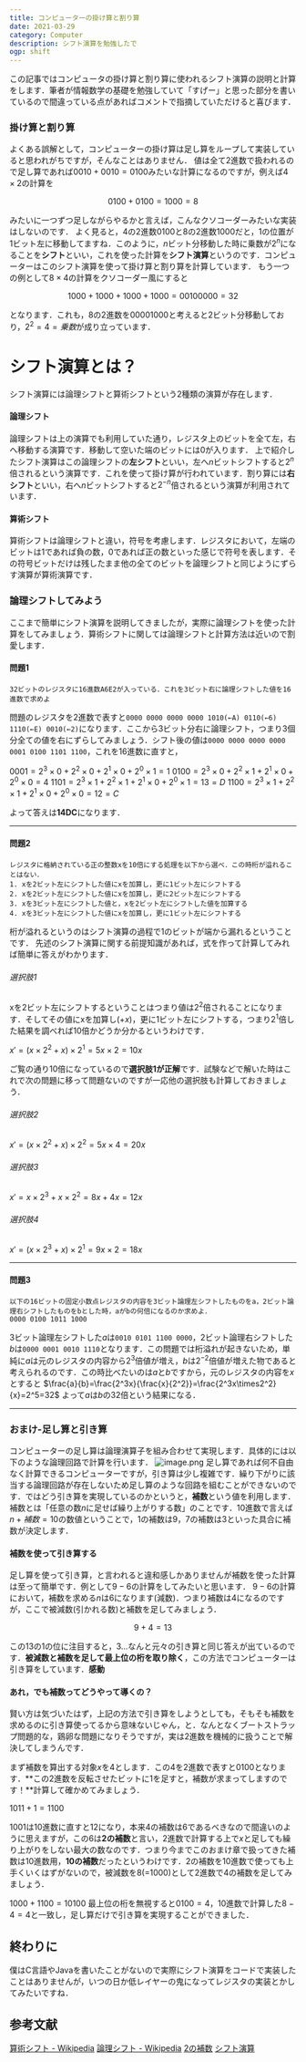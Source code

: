 ```yaml
---
title: コンピューターの掛け算と割り算
date: 2021-03-29
category: Computer
description: シフト演算を勉強したで
ogp: shift
---
```


この記事ではコンピュータの掛け算と割り算に使われるシフト演算の説明と計算をします．筆者が情報数学の基礎を勉強していて「すげー」と思った部分を書いているので間違っている点があればコメントで指摘していただけると喜びます．

### 掛け算と割り算
よくある誤解として，コンピューターの掛け算は足し算をループして実装していると思われがちですが，そんなことはありません．
値は全て2進数で扱われるので足し算であれば$0010+0010=0100$みたいな計算になるのですが，例えば$4\times2$の計算を

```math
0100+0100=1000=8
```
みたいに一つずつ足しながらやるかと言えば，こんなクソコーダーみたいな実装はしないのです．
よく見ると，4の2進数$0100$と8の2進数$1000$だと，1の位置が1ビット左に移動してますね．このように，$n$ビット分移動した時に乗数が$2^n$になることを**シフト**といい，これを使った計算を**シフト演算**というのです．コンピューターはこのシフト演算を使って掛け算と割り算を計算しています．
もう一つの例として$8\times4$の計算をクソコーダー風にすると

```math
1000+1000+1000+1000=00100000=32
```
となります．これも，8の2進数を$00001000$と考えると2ビット分移動しており，$2^2=4=乗数$が成り立っています．

# シフト演算とは？

シフト演算には論理シフトと算術シフトという2種類の演算が存在します．
#### 論理シフト
論理シフトは上の演算でも利用していた通り，レジスタ上のビットを全て左，右へ移動する演算です．移動して空いた端のビットには0が入ります．
上で紹介したシフト演算はこの論理シフトの**左シフト**といい，左へ$n$ビットシフトすると$2^n$倍されるという演算です．これを使って掛け算が行われています．割り算には**右シフト**といい，右へ$n$ビットシフトすると$2^{-n}$倍されるという演算が利用されています．
#### 算術シフト
算術シフトは論理シフトと違い，符号を考慮します．レジスタにおいて，左端のビットは1であれば負の数，0であれば正の数といった感じで符号を表します．その符号ビットだけは残したまま他の全てのビットを論理シフトと同じようにずらす演算が算術演算です．
### 論理シフトしてみよう
ここまで簡単にシフト演算を説明してきましたが，実際に論理シフトを使った計算をしてみましょう．算術シフトに関しては論理シフトと計算方法は近いので割愛します．
#### 問題1

```
32ビットのレジスタに16進数A6E2が入っている．これを3ビット右に論理シフトした値を16進数で求めよ
```
問題のレジスタを2進数で表すと```0000 0000 0000 0000 1010(←A) 0110(←6) 1110(←E) 0010(←2)```になります．ここから3ビット分右に論理シフト，つまり3個分全ての値を右にずらしてみましょう．シフト後の値は```0000 0000 0000 0000 0001 0100 1101 1100```，これを16進数に直すと，


$0001=2^3\times0+2^2\times0+2^1\times0+2^0\times1=1$
$0100=2^3\times0+2^2\times1+2^1\times0+2^0\times0=4$
$1101=2^3\times1+2^2\times1+2^1\times0+2^0\times1=13=D$
$1100=2^3\times1+2^2\times1+2^1\times0+2^0\times0=12=C$

よって答えは**14DC**になります．

---
#### 問題2

```
レジスタに格納されている正の整数xを10倍にする処理を以下から選べ．この時桁が溢れることはない．
1. xを2ビット左にシフトした値にxを加算し，更に1ビット左にシフトする
2. xを2ビット左にシフトした値にxを加算し，更に2ビット左にシフトする
3. xを3ビット左にシフトした値と，xを2ビット左にシフトした値を加算する
4. xを3ビット左にシフトした値にxを加算し，更に1ビット左にシフトする
```
桁が溢れるというのはシフト演算の過程で1のビットが端から漏れるということです．
先述のシフト演算に関する前提知識があれば，式を作って計算してみれば簡単に答えがわかります．

###### 選択肢1
xを2ビット左にシフトするということはつまり値は$2^2$倍されることになります．そしてその値にxを加算し($+x$)，更に1ビット左にシフトする，つまり$2^1$倍した結果を調べれば10倍かどうか分かるというわけです．

$x'=(x\times2^2+x)\times2^1=5x\times2=10x$

ご覧の通り10倍になっているので**選択肢1が正解**です．試験などで解いた時はこれで次の問題に移って問題ないのですが一応他の選択肢も計算しておきましょう．

###### 選択肢2
$x'=(x\times2^2+x)\times2^2=5x\times4=20x$
###### 選択肢3
$x'=x\times2^3+x\times2^2=8x+4x=12x$
###### 選択肢4
$x'=(x\times2^3+x)\times2^1=9x\times2=18x$

---
#### 問題3

```
以下の16ビットの固定小数点レジスタの内容を3ビット論理左シフトしたものをa，2ビット論理右シフトしたものをbとした時，aがbの何倍になるのか求めよ．
0000 0100 1011 1000
```
3ビット論理左シフトした$a$は```0010 0101 1100 0000```，2ビット論理右シフトした$b$は```0000 0001 0010 1110```となります．この問題では桁溢れが起きないため，単純に$a$は元のレジスタの内容から$2^3$倍値が増え，$b$は$2^{-2}$倍値が増えた物であると考えられるのです．この時比べたいのは$a$と$b$ですから，元のレジスタの内容を$x$とすると
$\frac{a}{b}=\frac{2^3x}{\frac{x}{2^2}}=\frac{2^3x\times2^2}{x}=2^5=32$
よって$a$は$b$の32倍という結果になる．

---
### おまけ-足し算と引き算
コンピューターの足し算は論理演算子を組み合わせて実現します．具体的には以下のような論理回路で計算を行います．
![image.png](https://qiita-image-store.s3.ap-northeast-1.amazonaws.com/0/502570/9613bde5-de91-f896-6dd2-d5e745d9af8e.png)
足し算であれば何不自由なく計算できるコンピューターですが，引き算は少し複雑です．繰り下がりに該当する論理回路が存在しないため足し算のような回路を組むことができないのです．ではどう引き算を実現しているのかというと，**補数**という値を利用します．
補数とは「任意の数$n$に足せば繰り上がりする数」のことです．10進数で言えば$n+補数=10$の数値ということで，1の補数は9，7の補数は3といった具合に補数が決定します．
#### 補数を使って引き算する
足し算を使って引き算，と言われると違和感しかありませんが補数を使った計算は至って簡単です．例として$9-6$の計算をしてみたいと思います．
$9-6$の計算において，補数を求める$n$は6になります(減数)．つまり補数は4になるのですが，ここで被減数(引かれる数)と補数を足してみましょう．

```math
9+4=13
```

この13の1の位に注目すると，3...なんと元々の引き算と同じ答えが出ているのです．**被減数と補数を足して最上位の桁を取り除く**，この方法でコンピューターは引き算をしています．**感動**

#### あれ，でも補数ってどうやって導くの？
賢い方は気づいたはず，上記の方法で引き算をしようとしても，そもそも補数を求めるのに引き算使ってるから意味ないじゃん，と．なんとなくブートストラップ問題的な，鶏卵な問題になりそうですが，実は2進数を機械的に扱うことで解決してしまうんです．

まず補数を算出する対象$x$を4とします．この4を2進数で表すと0100となります．**この2進数を反転させたビットに1を足すと，補数が求まってしますのです！**計算して確かめてみましょう．

$1011+1=1100$

1001は10進数に直すと12になり，本来4の補数は6であるべきなので間違いのように思えますが，この6は**2の補数**と言い，2進数で計算する上で$x$と足しても繰り上がりをしない最大の数なのです．つまり今までこのおまけ章で扱ってきた補数は10進数用，**10の補数**だったというわけです．2の補数を10進数で使っても上手くいくはずがないので，被減数を8(=1000)として2進数で4の補数を足してみましょう．

$1000+1100=10100$
最上位の桁を無視すると$0100=4$，10進数で計算した$8-4=4$と一致し，足し算だけで引き算を実現することができました．

## 終わりに
僕はC言語やJavaを書いたことがないので実際にシフト演算をコードで実装したことはありませんが，いつの日か低レイヤーの鬼になってレジスタの実装とかしてみたいですね．

## 参考文献
[算術シフト - Wikipedia](https://en.wikipedia.org/wiki/Arithmetic_shift)
[論理シフト - Wikipedia](https://en.wikipedia.org/wiki/Logical_shift)
[2の補数](https://agency-star.co.jp/column/2-complement/)
[シフト演算](https://itmanabi.com/shift-operation/)

